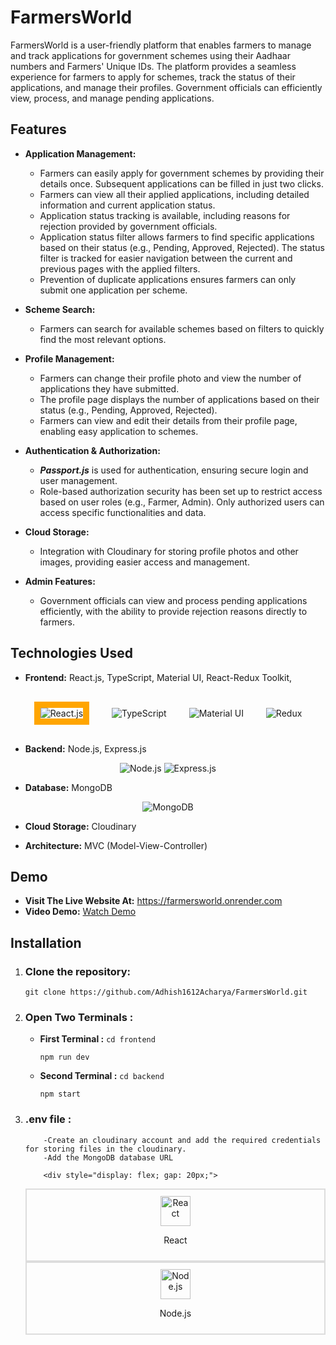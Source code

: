 # FarmersWorld

FarmersWorld is a user-friendly platform that enables farmers to manage and track applications for government schemes using their Aadhaar numbers and Farmers' Unique IDs. The platform provides a seamless experience for farmers to apply for schemes, track the status of their applications, and manage their profiles. Government officials can efficiently view, process, and manage pending applications.

## Features

- **Application Management:**

  - Farmers can easily apply for government schemes by providing their details once. Subsequent applications can be filled in just two clicks.
  - Farmers can view all their applied applications, including detailed information and current application status.
  - Application status tracking is available, including reasons for rejection provided by government officials.
  - Application status filter allows farmers to find specific applications based on their status (e.g., Pending, Approved, Rejected). The status filter is tracked for easier navigation between the current and previous pages with the applied filters.
  - Prevention of duplicate applications ensures farmers can only submit one application per scheme.

- **Scheme Search:**

  - Farmers can search for available schemes based on filters to quickly find the most relevant options.

- **Profile Management:**

  - Farmers can change their profile photo and view the number of applications they have submitted.
  - The profile page displays the number of applications based on their status (e.g., Pending, Approved, Rejected).
  - Farmers can view and edit their details from their profile page, enabling easy application to schemes.

- **Authentication & Authorization:**

  - **_Passport.js_** is used for authentication, ensuring secure login and user management.
  - Role-based authorization security has been set up to restrict access based on user roles (e.g., Farmer, Admin). Only authorized users can access specific functionalities and data.

- **Cloud Storage:**

  - Integration with Cloudinary for storing profile photos and other images, providing easier access and management.

- **Admin Features:**
  - Government officials can view and process pending applications efficiently, with the ability to provide rejection reasons directly to farmers.

## Technologies Used

- **Frontend:** React.js, TypeScript, Material UI, React-Redux Toolkit,
<p align="center">
  <img style="margin:1rem; border:10px solid orange" src="https://img.icons8.com/color/48/000000/react-native.png" alt="React.js" />
  <img style="margin:1rem;" src="https://img.icons8.com/color/48/000000/typescript.png" alt="TypeScript" />
  <img style="margin:1rem;" src="https://img.icons8.com/color/48/000000/material-ui.png" alt="Material UI" />
  <img style="margin:1rem;" src="https://img.icons8.com/color/48/000000/redux.png" alt="Redux" />
  </p>

- **Backend:** Node.js, Express.js
<p align="center"> <img src="https://img.icons8.com/color/48/000000/nodejs.png" alt="Node.js" />
<img src="https://img.icons8.com/color/48/000000/express.png" alt="Express.js" />
</p>

- **Database:** MongoDB
<p align="center"><img src="https://img.icons8.com/color/48/000000/mongodb.png" alt="MongoDB" /></p>

- **Cloud Storage:** Cloudinary

- **Architecture:** MVC (Model-View-Controller)

## Demo

- **Visit The Live Website At:** https://farmersworld.onrender.com
- **Video Demo:** [Watch Demo](https://youtu.be/ZEScscVvZ4w)

## Installation

1.  ### Clone the repository:

    `git clone https://github.com/Adhish1612Acharya/FarmersWorld.git`

2.  ### Open Two Terminals :

    - **First Terminal :**
      `cd frontend`

      `npm run dev`

    - **Second Terminal :**
      `cd backend`

      `npm start`

3.  ### .env file :

            -Create an cloudinary account and add the required credentials for storing files in the cloudinary.
            -Add the MongoDB database URL

            <div style="display: flex; gap: 20px;">

      <div style="border: 2px solid #ddd; padding: 10px; text-align: center;">
        <img src="https://img.icons8.com/color/48/000000/react-native.png" alt="React" width="48" height="48"/>
        <p>React</p>
      </div>
      <div style="border: 2px solid #ddd; padding: 10px; text-align: center;">
        <img src="https://img.icons8.com/color/48/000000/nodejs.png" alt="Node.js" width="48" height="48"/>
        <p>Node.js</p>
      </div>
    </div>
